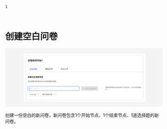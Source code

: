 ```index
1
```
```tag

```
```summary

```
# 创建空白问卷

<img src='./assets/01fromBlankSurvey/fromBlankSurvey.png'>

创建一份空白的新问卷，新问卷包含1个开始节点、1个结束节点、1道选择题的新问卷。
